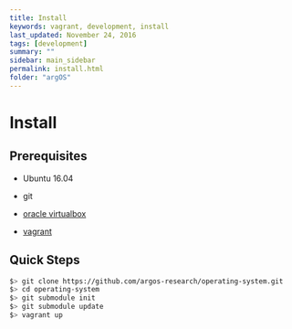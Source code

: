 ```yaml
---                                                                                                                                                                                 
title: Install
keywords: vagrant, development, install
last_updated: November 24, 2016
tags: [development]
summary: ""
sidebar: main_sidebar
permalink: install.html
folder: "argOS"
---
```


# Install

## Prerequisites

- Ubuntu 16.04

- git

- [oracle virtualbox](https://www.virtualbox.org)

- [vagrant](https://www.vagrantup.com)

## Quick Steps

```sh
$> git clone https://github.com/argos-research/operating-system.git
$> cd operating-system
$> git submodule init
$> git submodule update
$> vagrant up
```

